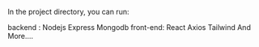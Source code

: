 In the project directory, you can run:

backend : Nodejs Express Mongodb
front-end: React Axios Tailwind And More....


